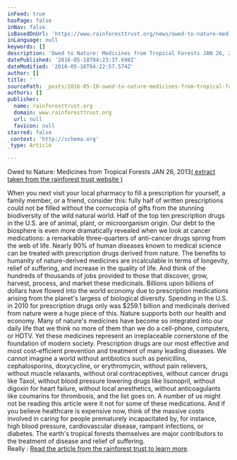 ```yaml
---
inFeed: true
hasPage: false
inNav: false
isBasedOnUrl: 'https://www.rainforesttrust.org/news/owed-to-nature-medicines-from-tropical-forests/'
inLanguage: null
keywords: []
description: 'Owed to Nature: Medicines from Tropical Forests JAN 26, 2013 ( extract taken from the rainforest trust website ) '
datePublished: '2016-05-18T04:23:37.698Z'
dateModified: '2016-05-18T04:22:57.574Z'
author: []
title: ''
sourcePath: _posts/2016-05-18-owed-to-nature-medicines-from-tropical-forests-jan-26-2013.md
authors: []
publisher:
  name: rainforesttrust.org
  domain: www.rainforesttrust.org
  url: null
  favicon: null
starred: false
_context: 'http://schema.org'
_type: Article

---
```

Owed to Nature: Medicines from Tropical Forests JAN 26, 2013[( extract taken from the rainforest trust website ) ][0]

When you next visit your local pharmacy to fill a prescription for yourself, a family member, or a friend, consider this: fully half of written prescriptions could not be filled without the cornucopia of gifts from the stunning biodiversity of the wild natural world. Half of the top ten prescription drugs in the U.S. are of animal, plant, or microorganism origin. Our debt to the biosphere is even more dramatically revealed when we look at cancer medications: a remarkable three-quarters of anti-cancer drugs spring from the web of life. Nearly 90% of human diseases known to medical science can be treated with prescription drugs derived from nature. The benefits to humanity of nature-derived medicines are incalculable in terms of longevity, relief of suffering, and increase in the quality of life. And think of the hundreds of thousands of jobs provided to those that discover, grow, harvest, process, and market these medicinals. Billions upon billions of dollars have flowed into the world economy due to prescription medications arising from the planet's largess of biological diversity. Spending in the U.S. in 2010 for prescription drugs only was $259.1 billion and medicinals derived from nature were a huge piece of this. Nature supports both our health and economy. Many of nature's medicines have become so integrated into our daily life that we think no more of them than we do a cell-phone, computers, or HDTV. Yet these medicines represent an irreplaceable cornerstone of the foundation of modern society. Prescription drugs are our most effective and most cost-efficient prevention and treatment of many leading diseases. We cannot imagine a world without antibiotics such as penicillins, cephalosporins, doxycycline, or erythromycin, without pain relievers, without muscle relaxants, without oral contraceptives, without cancer drugs like Taxol, without blood pressure lowering drugs like lisonopril, without digoxin for heart failure, without local anesthetics, without anticoagulants like coumarins for thrombosis, and the list goes on. A number of us might not be reading this article were it not for some of these medications. And if you believe healthcare is expensive now, think of the massive costs involved in caring for people prematurely incapacitated by, for instance, high blood pressure, cardiovascular disease, rampant infections, or diabetes. The earth's tropical forests themselves are major contributors to the treatment of disease and relief of suffering.   
Really : [Read the article from the rainforest trust to learn more][0]. 

[0]: https://www.rainforesttrust.org/news/owed-to-nature-medicines-from-tropical-forests/
